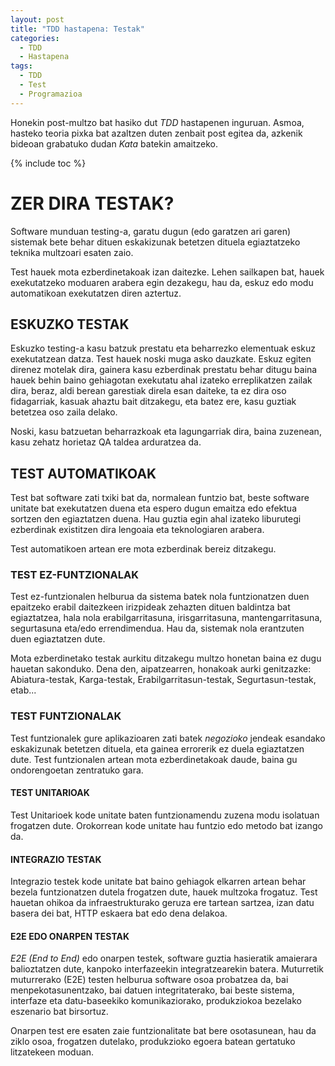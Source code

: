 ```yaml
---
layout: post
title: "TDD hastapena: Testak"
categories:
  - TDD
  - Hastapena
tags:
  - TDD
  - Test
  - Programazioa
---
```


Honekin post-multzo bat hasiko dut *TDD* hastapenen inguruan. Asmoa, hasteko teoria pixka bat azaltzen duten zenbait post egitea da, azkenik bideoan grabatuko dudan *Kata* batekin amaitzeko.

{% include toc %}

# ZER DIRA TESTAK?

Software munduan testing-a, garatu dugun (edo garatzen ari garen) sistemak bete behar dituen eskakizunak betetzen dituela egiaztatzeko teknika multzoari esaten zaio.

Test hauek mota ezberdinetakoak izan daitezke. Lehen sailkapen bat, hauek exekutatzeko moduaren arabera egin dezakegu, hau da, eskuz edo modu automatikoan exekutatzen diren aztertuz.

## ESKUZKO TESTAK

Eskuzko testing-a kasu batzuk prestatu eta beharrezko elementuak eskuz exekutatzean datza. Test hauek noski muga asko dauzkate. Eskuz egiten direnez motelak dira, gainera kasu ezberdinak prestatu behar ditugu baina hauek behin baino gehiagotan exekutatu ahal izateko erreplikatzen zailak dira, beraz, aldi berean garestiak direla esan daiteke, ta ez dira oso fidagarriak, kasuak ahaztu bait ditzakegu, eta batez ere, kasu guztiak betetzea oso zaila delako.

Noski, kasu batzuetan beharrazkoak eta lagungarriak dira, baina zuzenean, kasu zehatz horietaz QA taldea arduratzea da. 

## TEST AUTOMATIKOAK

Test bat software zati txiki bat da, normalean funtzio bat, beste software unitate bat exekutatzen duena eta espero dugun emaitza edo efektua sortzen den egiaztatzen duena. Hau guztia egin ahal izateko liburutegi ezberdinak existitzen dira lengoaia eta teknologiaren arabera.

Test automatikoen artean ere mota ezberdinak bereiz ditzakegu.

### TEST EZ-FUNTZIONALAK

Test ez-funtzionalen helburua da sistema batek nola funtzionatzen duen epaitzeko erabil daitezkeen irizpideak zehazten dituen baldintza bat egiaztatzea, hala nola erabilgarritasuna, irisgarritasuna, mantengarritasuna, segurtasuna eta/edo errendimendua. Hau da, sistemak nola erantzuten duen egiaztatzen dute.

Mota ezberdinetako testak aurkitu ditzakegu multzo honetan baina ez dugu hauetan sakonduko. Dena den, aipatzearren, honakoak aurki genitzazke: Abiatura-testak, Karga-testak, Erabilgarritasun-testak, Segurtasun-testak, etab...

### TEST FUNTZIONALAK

Test funtzionalek gure aplikazioaren zati batek *negozioko* jendeak esandako eskakizunak betetzen dituela, eta gainea errorerik ez duela egiaztatzen dute. Test funtzionalen artean mota ezberdinetakoak daude, baina gu ondorengoetan zentratuko gara.

#### TEST UNITARIOAK

Test Unitarioek kode unitate baten funtzionamendu zuzena modu isolatuan frogatzen dute. Orokorrean kode unitate hau funtzio edo metodo bat izango da.

#### INTEGRAZIO TESTAK

Integrazio testek kode unitate bat baino gehiagok elkarren artean behar bezela funtzionatzen dutela frogatzen dute, hauek multzoka frogatuz. Test hauetan ohikoa da infraestrukturako geruza ere tartean sartzea, izan datu basera dei bat, HTTP eskaera bat edo dena delakoa.

#### E2E EDO ONARPEN TESTAK

*E2E (End to End)* edo onarpen testek, software guztia hasieratik amaierara balioztatzen dute, kanpoko interfazeekin integratzearekin batera. Muturretik muturrerako (E2E) testen helburua software osoa probatzea da, bai menpekotasunentzako, bai datuen integritaterako, bai beste sistema, interfaze eta datu-baseekiko komunikaziorako, produkziokoa bezelako eszenario bat birsortuz.

Onarpen test ere esaten zaie funtzionalitate bat bere osotasunean, hau da ziklo osoa, frogatzen dutelako, produkzioko egoera batean gertatuko litzatekeen moduan.
